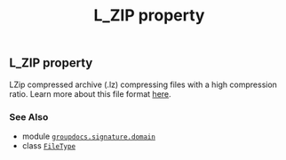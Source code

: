 ﻿---
title: L_ZIP property
second_title: GroupDocs.Signature for Python via .NET API References
description: 
type: docs
url: /python-net/groupdocs.signature.domain/filetype/l_zip/
is_root: false
weight: 260
---

## L_ZIP property


LZip compressed archive (.lz) compressing files with a high compression ratio.
Learn more about this file format [here](https://wiki.fileformat.com/compression/lz).

### See Also
* module [`groupdocs.signature.domain`](../../)
* class [`FileType`](/signature/python-net/groupdocs.signature.domain/filetype)
